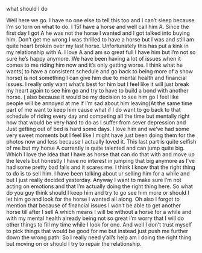 what should I do

Well here we go. I have no one else to tell this too and I can’t sleep because I’m so torn on what to do. I 15f have a horse and well call him A. Since the first day I got A he was not the horse I wanted and I got talked into buying him. Don’t get me wrong I was thrilled to have a horse but I was and still am quite heart broken over my last horse. Unfortunately this has put a kink in my relationship with A. I love A and am so great full I have him but I’m not so sure he’s happy anymore. We have been having a lot of issues when it comes to me riding him now and it’s only getting worse. I think what he wants( to have a consistent schedule and go back to being more of a show horse) is not something I can give him due to mental health and financial issues. I really only want what’s best for him but I  feel like it will just break my heart again to see him go and try to have to build a bond with another horse. ( also because it would be my decision to see him go I feel like people will be annoyed at me if I’m sad about him leaving)At the same time part of me want to keep him cause what if I do want to go back to that schedule of riding every day and competing all the time but mentally right now that would be very hard to do as I suffer from sever depression and Just getting out of bed is hard some days. I love him and we’ve had some very sweet moments but I feel like I might have just been doing them for the photos now and less because I actually loved it. This last part is quite selfish of me but my horse A currently is quite talented and can jump quite big. Which I love the idea that I have as horse that can do that with and move up the levels but honestly I have no interest in jumping that big anymore as I’ve had some pretty bad falls and it scares me. I think I know that the right thing to do is to sell him. I have been talking about ur selling him for a while and but I just really decided yesterday. Anyway I want to make sure I’m not acting on emotions and that I’m actually doing the right thing here. So what do you guy think should I keep him and try to go see him more or should I let him go and look for the horse I wanted all along. Oh also I forgot to mention that because of financial issues I won’t be able to get another horse till after I sell A which means I will be without a horse for a while and with my mental health already being not so great I’m worry that I will do other things to fill my time while I look for one. And well I don’t trust myself to pick things that would be good for me but instead just push me further down the wrong path. So I really need y’all’s help am I doing the right thing but moving on or should I try to repair the relationship.